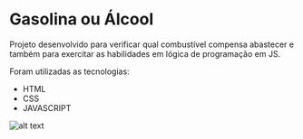# Gasolina ou Álcool

Projeto desenvolvido para verificar qual combustível compensa abastecer e também para exercitar as habilidades em lógica de programação em JS.

Foram utilizadas as tecnologias:

* HTML
* CSS
* JAVASCRIPT

![alt text](image.png)